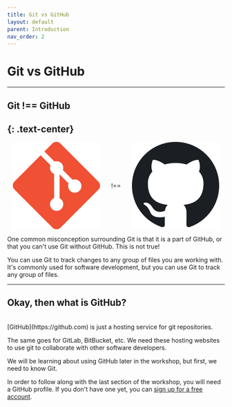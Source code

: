 ```yaml
---
title: Git vs GitHub
layout: default
parent: Introduction
nav_order: 2
---
```


# Git vs GitHub
---
## Git !== GitHub
{: .text-center}
---

<div style="width: 100%; display:flex; align-items:center; justify-content:space-around">
    <img src="../images/intro/resized_git-icon.png" style="width:40%"> !==
    <img src="../images/intro/resized_github-icon.png" style="width:40%">
</div>

One common misconception surrounding Git is that it is a part of GitHub, or that you can't use Git without GitHub. This is not true! 

You can use Git to track changes to any group of files you are working with. It's commonly used for software development, but you can use Git to track any group of files.

---
## Okay, then what is GitHub?
<br>
[GitHub](https://github.com) is just a hosting service for git repositories. 

The same goes for GitLab, BitBucket, etc. We need these hosting websites to use git to collaborate with other software developers. 

We will be learning about using GitHub later in the workshop, but first, we need to know Git.

In order to follow along with the last section of the workshop, you will need a GitHub profile. If you don't have one yet, you can [sign up for a free account](https://github.com/join).